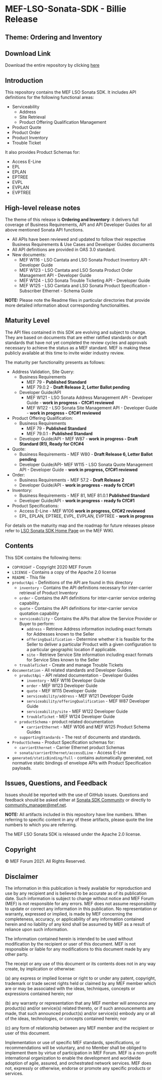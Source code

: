 # MEF-LSO-Sonata-SDK - Billie Release

## Theme: Ordering and Inventory

## Download Link

Download the entire repository by clicking
[here](https://github.com/MEF-GIT/MEF-LSO-Sonata-SDK/releases/download/billie/MEF-LSO-Sonata-SDK-billie.zip)

## Introduction

This repository contains the MEF LSO Sonata SDK. It includes API definitions
for the following functional areas:

- Serviceability
  - Address
  - Site Retrieval
  - Product Offering Qualification Management
- Product Quote
- Product Order
- Product Inventory
- Trouble Ticket

It also provides Product Schemas for:

- Access E-Line
- EPL
- EPLAN
- EPTREE
- EVPL
- EVPLAN
- EVPTREE

## High-level release notes

The theme of this release is **Ordering and Inventory**: it delivers full
coverage of Business Requirements, API and API Developer Guides for all above
mentioned Sonata API functions.

- All APIs have been reviewed and updated to follow their respective Business
  Requirements & Use Cases and Developer Guides documents
- All API definitions are provided in OAS 3.0 standard.
- New documents:
  - MEF W116 - LSO Cantata and LSO Sonata Product Inventory API - Developer
    Guide
  - MEF W123 - LSO Cantata and LSO Sonata Product Order Management API -
    Developer Guide
  - MEF W124 - LSO Sonata Trouble Ticketing API - Developer Guide
  - MEF W125 - LSO Cantata and LSO Sonata Product Specification - Subscriber
    Ethernet - Schema Guide

**NOTE:** Please note the Readme files in particular directories that provide
more detailed information about corresponding functionalities.

## Maturity Level

The API files contained in this SDK are evolving and subject to change. They
are based on documents that are either ratified standards or draft standards
that have not yet completed the review cycles and approvals necessary to
achieve the status as a MEF standard. MEF is making these publicly available at
this time to invite wider industry review.

The maturity per functionality presents as follows:

- Address Validation, Site Query:
  - Business Requirements
    - MEF 79 - **Published Standard**
    - MEF 79.0.2 - **Draft Release 2, Letter Ballot pending**
  - Developer Guide/API
    - MEF W121 - LSO Sonata Address Management API - Developer Guide - **work
      in progress - CfC#1 reviewed**
    - MEF W122 - LSO Sonata Site Management API - Developer Guide - **work in
      progress - CfC#1 reviewed**
- Product Offering Qualification:
  - Business Requirements
    - MEF 79 - **Published Standard**
    - MEF 79.0.1 - **Published Standard**
  - Developer Guide/API - MEF W87 - **work in progress - Draft Standard (R1),
    Ready for CfC#4**
- Quote:
  - Business Requirements - MEF W80 - **Draft Release 6, Letter Ballot
    pending**
  - Developer Guide/API- MEF W115 - LSO Sonata Quote Management API - Developer
    Guide - **work in progress, CfC#1 reviewed**
- Order:
  - Business Requirements - MEF 57.2 - **Draft Release 2**
  - Developer Guide/API - **work in progress - ready fo CfC#1**
- Inventory:
  - Business Requirements - MEF 81, MEF 81.0.1 **Published Standard**
  - Developer Guide/API - **work in progress - ready fo CfC#1**
- Product Specifications:
  - Access E-Line - MEF W106 **work in progress, CfC#2 reviewed**
  - EPL, EPLAN, EPTREE, EVPL, EVPLAN, EVPTREE - **work in progress**

For details on the maturity map and the roadmap for future releases please
refer to
[LSO Sonata SDK Home Page](https://wiki.mef.net/display/CESG/LSO+Sonata+SDK) on
the MEF WIKI.

## Contents

This SDK contains the following items:

- `COPYRIGHT` - Copyright 2020 MEF Forum
- `LICENSE` - Contains a copy of the Apache 2.0 license
- `README` - This file
- `productApi` - Definitions of the API are found in this directory
  - `inventory` - Contains the API definitions necessary for inter-carrier
    retrieval of Product Inventory
  - `order` - Contains the API definitions for inter-carrier service ordering
    capability.
  - `quote` - Contains the API definitions for inter-carrier service quotation
    capability
  - `serviceability` - Contains the APIs that allow the Service Provider or
    Buyer to perform:
    - `address` - Retrieve Address information including exact formats for
      Addresses known to the Seller
    - `offeringQualification` - Determine whether it is feasible for the Seller
      to deliver a particular Product with a given configuration to a
      particular geographic location if applicable.
    - `site` - Retrieve Service Site information including exact formats for
      Service Sites known to the Seller
  - `troubleTicket` - Create and manage Trouble Tickets
- `documentation` - All related standards and Developer Guides.
  - `productApi` - API related documentation - Developer Guides
    - `inventory` - MEF W116 Developer Guide
    - `order` - MEF W123 Developer Guide
    - `quote` - MEF W115 Developer Guide
    - `serviceability/address` - MEF W121 Developer Guide
    - `serviceability/offeringQualification` - MEF W87 Developer Guide
    - `serviceability/site` - MEF W122 Developer Guide
    - `troubleTicket` - MEF W124 Developer Guide
  - `productSchema` - product related documentation
    - `carrierEthernet` - MEF W106 and MEF W125 Product Schema Guides
  - `supportingStandards` - The rest of documents and standards.
- `ProductSchema` - Product Specification schemas for:
  - `carrierEthernet` - Carrier Ethernet product Schemas
  - `sonata/carrierEthernet/accessELine` - Access E-Line
- `generated/staticBinding/full` - contains automatically generated, not
  normative static bindings of envelope APIs with Product Specification
  payloads.

## Issues, Questions, and Feedback

Issues should be reported with the use of GitHub issues. Questions and feedback
should be asked either at
[Sonata SDK Community](https://github.com/orgs/MEF-GIT/teams/mef-lso-sonata-sdk-community)
or directly to community_manager@mef.net.

**NOTE:** All artifacts included in this repository have line numbers. When
referring to specific content in any of these artifacts, please quote the line
numbers to which you are referring.

The MEF LSO Sonata SDK is released under the Apache 2.0 license.

## Copyright

© MEF Forum 2021. All Rights Reserved.

## Disclaimer

The information in this publication is freely available for reproduction and
use by any recipient and is believed to be accurate as of its publication date.
Such information is subject to change without notice and MEF Forum (MEF) is not
responsible for any errors. MEF does not assume responsibility to update or
correct any information in this publication. No representation or warranty,
expressed or implied, is made by MEF concerning the completeness, accuracy, or
applicability of any information contained herein and no liability of any kind
shall be assumed by MEF as a result of reliance upon such information.

The information contained herein is intended to be used without modification by
the recipient or user of this document. MEF is not responsible or liable for
any modifications to this document made by any other party.

The receipt or any use of this document or its contents does not in any way
create, by implication or otherwise:

(a) any express or implied license or right to or under any patent, copyright,
trademark or trade secret rights held or claimed by any MEF member which are or
may be associated with the ideas, techniques, concepts or expressions contained
herein; nor

(b) any warranty or representation that any MEF member will announce any
product(s) and/or service(s) related thereto, or if such announcements are
made, that such announced product(s) and/or service(s) embody any or all of the
ideas, technologies, or concepts contained herein; nor

(c) any form of relationship between any MEF member and the recipient or user
of this document.

Implementation or use of specific MEF standards, specifications, or
recommendations will be voluntary, and no Member shall be obliged to implement
them by virtue of participation in MEF Forum. MEF is a non-profit international
organization to enable the development and worldwide adoption of agile,
assured, and orchestrated network services. MEF does not, expressly or
otherwise, endorse or promote any specific products or services.
